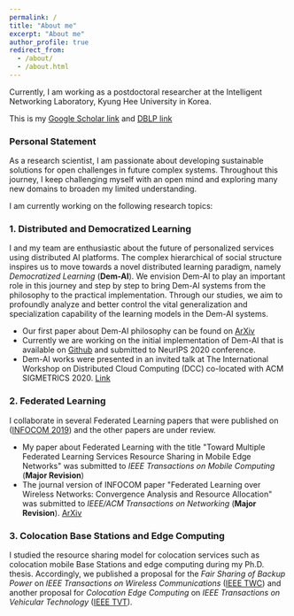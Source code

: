 ```yaml
---
permalink: /
title: "About me"
excerpt: "About me"
author_profile: true
redirect_from: 
  - /about/
  - /about.html
---
```


Currently, I am working as a postdoctoral researcher at the Intelligent Networking Laboratory, Kyung Hee University in Korea.

This is my [Google Scholar link](https://scholar.google.com/citations?user=tnoge7wAAAAJ) and [DBLP link](https://dblp.org/pid/177/2939)

### Personal Statement
As a research scientist, I am passionate about developing sustainable solutions for open challenges in future complex systems. Throughout this journey, I keep challenging myself with an open mind and exploring many new domains to broaden my limited understanding.

I am currently working on the following research topics:

### 1. Distributed and Democratized Learning

I and my team are enthusiastic about the future of personalized services using distributed AI platforms. The complex hierarchical of social structure inspires us to move towards a novel distributed learning paradigm, namely *Democratized Learning* (**Dem-AI**). We envision Dem-AI to play an important role in this journey and step by step to bring Dem-AI systems from the philosophy to the practical implementation. Through our studies, we aim to profoundly analyze and better control the vital generalization and specialization capability of the learning models in the Dem-AI systems.
  * Our first paper about Dem-AI philosophy can be found on [ArXiv](https://arxiv.org/abs/2003.09301)
  * Currently we are working on the initial implementation of Dem-AI that is available on [Github](https://github.com/nhatminh/Dem-AI) and submitted to NeurIPS 2020 conference.
  * Dem-AI works were presented in an invited talk at The International Workshop on Distributed Cloud Computing (DCC) co-located with ACM SIGMETRICS 2020. [Link](http://dcc2020.ec.tuwien.ac.at/#meet-team)
  
### 2. Federated Learning
I collaborate in several Federated Learning papers that were published on ([INFOCOM 2019](https://ieeexplore.ieee.org/abstract/document/8737464/)) and the other papers are under review.
  * My paper about Federated Learning with the title "Toward Multiple Federated Learning Services Resource Sharing in Mobile Edge Networks" was submitted to *IEEE Transactions on Mobile Computing* (**Major Revision**)
  * The journal version of INFOCOM paper "Federated Learning over Wireless Networks: Convergence Analysis and Resource Allocation" was submitted to *IEEE/ACM Transactions on Networking* (**Major Revision**). [ArXiv](https://arxiv.org/abs/1910.13067)


### 3. Colocation Base Stations and Edge Computing
I studied the resource sharing model for colocation services such as colocation mobile Base Stations and edge computing during my Ph.D. thesis. Accordingly, we published a proposal for the *Fair Sharing of Backup Power* on *IEEE Transactions on Wireless Communications* ([IEEE TWC](https://ieeexplore.ieee.org/abstract/document/9050517)) and another proposal for *Colocation Edge Computing*  on *IEEE Transactions on Vehicular Technology* ([IEEE TVT](https://ieeexplore.ieee.org/abstract/document/8247284)).
